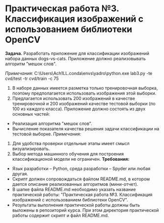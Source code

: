# Практическая работа №3. Классификация изображений с использованием библиотеки OpenCV
**Задача.** Разработать приложение для классификации изображений набора данных dogs-vs-cats. Приложение должно реализовывать алгоритм "мешок слов".

*Примечания:*
C:\Users\Ach1LL\.conda\envs\yadro\python.exe lab3.py -te cvd/test -tr cvd/train -c 75
1. В наборе данных имеется разметка только тренировочная выборка, поэтому предполагается использовать изображения этой выборки.
2. Предлагается использовать 200 изображений в качестве тренировочной и 200 изображений качестве тестовой выборки (по 100 из каждого класса).
Приложение должно состоять из двух основных частей:

- Реализация алгоритма "мешок слов".
- Вычисление показателя качества решения задачи классификации на тестовой выборке.
*Примечания:*

1. Для удобства проверки отдельные этапы имеет смысл визуализировать.
2. Выбор метода машинного обучения для построения классификационой модели не ограничен.
**Требования:**

- Язык разработки – Python, среда разработки – Spyder или любая другая.
- Скрипт должен сопровождаться файлом README.md, в котором дается описание реализованных алгоритмов (мини-отчет).
- В шапке файла README.md необходимо указать название практической работы: "Практическая работа №3. Классификация изображений с использованием библиотеки OpenCV".
- Результаты выполнения практической работы должны быть выложены в репозиторий курса. При этом директория практической работы содержит скрипт и файл README.md.